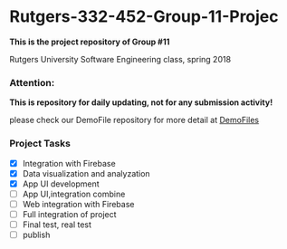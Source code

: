 # Rutgers-332-452-Group-11-Projec

**This is the project repository of Group #11**

Rutgers University Software Engineering class, spring 2018

### Attention:

**This is repository for daily updating, not for any submission activity!**

please check our DemoFile repository for more detail at [DemoFiles](https://github.com/YaochengTong/DemoFiles)

### Project Tasks

* [x] Integration with Firebase
* [x] Data visualization and analyzation
* [x] App UI development
* [ ] App UI,integration combine
* [ ] Web integration with Firebase
* [ ] Full integration of project
* [ ] Final test, real test
* [ ] publish
